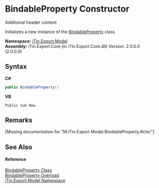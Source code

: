 # BindableProperty Constructor 
Additional header content 

Initializes a new instance of the <a href="T_iTin_Export_Model_BindableProperty">BindableProperty</a> class

**Namespace:**&nbsp;<a href="N_iTin_Export_Model">iTin.Export.Model</a><br />**Assembly:**&nbsp;iTin.Export.Core (in iTin.Export.Core.dll) Version: 2.0.0.0 (2.0.0.0)

## Syntax

**C#**<br />
``` C#
public BindableProperty()
```

**VB**<br />
``` VB
Public Sub New
```


## Remarks
\[Missing <remarks> documentation for "M:iTin.Export.Model.BindableProperty.#ctor"\]

## See Also


#### Reference
<a href="T_iTin_Export_Model_BindableProperty">BindableProperty Class</a><br /><a href="Overload_iTin_Export_Model_BindableProperty__ctor">BindableProperty Overload</a><br /><a href="N_iTin_Export_Model">iTin.Export.Model Namespace</a><br />